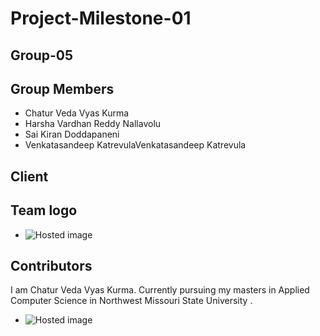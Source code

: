 # Project-Milestone-01


## Group-05



## Group Members

- Chatur Veda Vyas Kurma
- Harsha Vardhan Reddy Nallavolu
- Sai Kiran Doddapaneni
- Venkatasandeep KatrevulaVenkatasandeep Katrevula

 
## Client

## Team logo
- ![Hosted image](https://www.nwmissouri.edu/camps/images/paw.jpg)


## Contributors

 I am Chatur Veda Vyas Kurma. Currently pursuing my masters in Applied Computer Science in Northwest Missouri State University .

- ![Hosted image](http://www.projectsjugaad.com/wp-content/uploads/2017/01/dhoni6.png 
"A big fan of M.S Dhoni")

